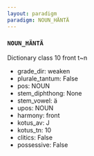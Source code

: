 ```yaml
---
layout: paradigm
paradigm: NOUN_HÄNTÄ
---
```

### ` NOUN_HÄNTÄ `

Dictionary class 10 front t~n
* grade_dir: weaken
* plurale_tantum: False
* pos: NOUN
* stem_diphthong: None
* stem_vowel: ä
* upos: NOUN
* harmony: front
* kotus_av: J
* kotus_tn: 10
* clitics: False
* possessive: False
